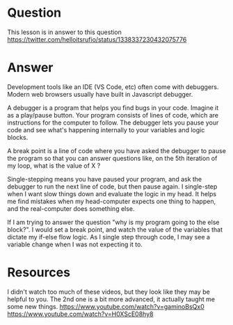 # Question
This lesson is in answer to this question
https://twitter.com/helloitsrufio/status/1338337230432075776

# Answer
Development tools like an IDE (VS Code, etc) often come with debuggers. Modern web browsers usually have built in Javascript debugger.

A debugger is a program that helps you find bugs in your code. Imagine it as a play/pause button. Your program consists of lines of code, which are instructions for the computer to follow. The debugger lets you pause your code and see what's happening internally to your variables and logic blocks.

A break point is a line of code where you have asked the debugger to pause the program so that you can answer questions like, on the 5th iteration of my loop, what is the value of X ?

Single-stepping means you have paused your program, and ask the debugger to run the next line of code, but then pause again. I single-step when I want slow things down and evaluate the logic in my head. It helps me find mistakes when my head-computer expects one thing to happen, and the real-computer does something else. 

If I am trying to answer the question "why is my program going to the else block?". I would set a break point, and watch the value of the variables that dictate my if-else flow logic. As I single step through code, I may see a variable change when I was not expecting it to.

# Resources
I didn't watch too much of these videos, but they look like they may be helpful to you. The 2nd one is a bit more advanced, it actually taught me some new things.
https://www.youtube.com/watch?v=gaminoBsQx0
https://www.youtube.com/watch?v=H0XScE08hy8 	
